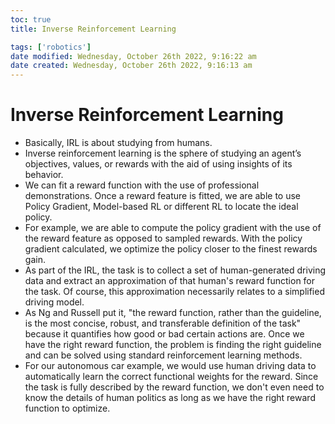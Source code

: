 ```yaml
---
toc: true
title: Inverse Reinforcement Learning

tags: ['robotics']
date modified: Wednesday, October 26th 2022, 9:16:22 am
date created: Wednesday, October 26th 2022, 9:16:13 am
---
```


# Inverse Reinforcement Learning


- Basically, IRL is about studying from humans.
- Inverse reinforcement learning is the sphere of studying an agent’s objectives, values, or rewards with the aid of using insights of its behavior.
- We can fit a reward function with the use of professional demonstrations. Once a reward feature is fitted, we are able to use Policy Gradient, Model-based RL or different RL to locate the ideal policy.
- For example, we are able to compute the policy gradient with the use of the reward feature as opposed to sampled rewards. With the policy gradient calculated, we optimize the policy closer to the finest rewards gain.
- As part of the IRL, the task is to collect a set of human-generated driving data and extract an approximation of that human's reward function for the task. Of course, this approximation necessarily relates to a simplified driving model.
- As Ng and Russell put it, "the reward function, rather than the guideline, is the most concise, robust, and transferable definition of the task" because it quantifies how good or bad certain actions are. Once we have the right reward function, the problem is finding the right guideline and can be solved using standard reinforcement learning methods.
- For our autonomous car example, we would use human driving data to automatically learn the correct functional weights for the reward. Since the task is fully described by the reward function, we don't even need to know the details of human politics as long as we have the right reward function to optimize.



